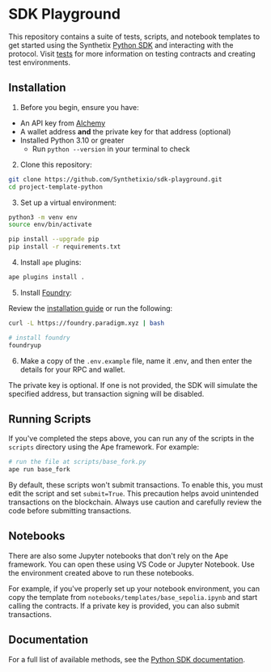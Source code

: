 # SDK Playground

This repository contains a suite of tests, scripts, and notebook templates to get started using the Synthetix [Python SDK](https://github.com/Synthetixio/python-sdk) and interacting with the protocol. Visit [tests](tests/README.md) for more information on testing contracts and creating test environments.

## Installation

1. Before you begin, ensure you have:
* An API key from [Alchemy](https://www.alchemy.com/)
* A wallet address **and** the private key for that address (optional)
* Installed Python 3.10 or greater
    * Run `python --version` in your terminal to check

2. Clone this repository:

```bash
git clone https://github.com/Synthetixio/sdk-playground.git
cd project-template-python
```

3. Set up a virtual environment:

```bash
python3 -m venv env
source env/bin/activate

pip install --upgrade pip
pip install -r requirements.txt
```

4. Install `ape` plugins:
    
```bash
ape plugins install .
```

5. Install [Foundry](https://github.com/foundry-rs/foundry):

Review the [installation guide](https://book.getfoundry.sh/getting-started/installation) or run the following:
```bash
curl -L https://foundry.paradigm.xyz | bash

# install foundry
foundryup
```

6. Make a copy of the `.env.example` file, name it .env, and then enter the details for your RPC and wallet.


The private key is optional. If one is not provided, the SDK will simulate the specified address, but transaction signing will be disabled.


## Running Scripts

If you've completed the steps above, you can run any of the scripts in the `scripts` directory using the Ape framework. For example:

```bash
# run the file at scripts/base_fork.py
ape run base_fork
```

By default, these scripts won't submit transactions. To enable this, you must edit the script and set `submit=True`. This precaution helps avoid unintended transactions on the blockchain.
Always use caution and carefully review the code before submitting transactions.

## Notebooks

There are also some Jupyter notebooks that don't rely on the Ape framework. You can open these using VS Code or Jupyter Notebook. Use the environment created above to run these notebooks.

For example, if you've properly set up your notebook environment, you can copy the template from `notebooks/templates/base_sepolia.ipynb` and start calling the contracts. If a private key is provided, you can also submit transactions.

## Documentation

For a full list of available methods, see the [Python SDK documentation](https://synthetixio.github.io/python-sdk/).